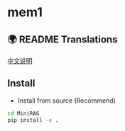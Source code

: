 # mem1

## 🌍 README Translations

[中文说明](./README_CN.md) 

## Install

* Install from source (Recommend)

```bash
cd MiniRAG
pip install -e .
```

